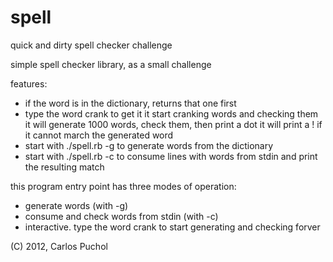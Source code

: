spell
=====

quick and dirty spell checker challenge

simple spell checker library, as a small challenge

features:
  - if the word is in the dictionary, returns that one first
  - type the word crank to get it it start cranking words and checking them
    it will generate 1000 words, check them, then print a dot
    it will print a ! if it cannot march the generated word
  - start with ./spell.rb -g to generate words from the dictionary
  - start with ./spell.rb -c to consume lines with words from stdin and print the resulting match

this program entry point has three modes of operation:
  - generate words (with -g)
  - consume and check words from stdin (with -c)
  - interactive. type the word crank to start generating and checking forver

(C) 2012, Carlos Puchol <cpg at rocketmail dot com>

